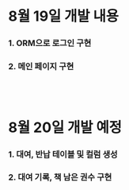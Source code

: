 # 8월 19일 개발 내용
### 1. ORM으로 로그인 구현
### 2. 메인 페이지 구현

<br></br>

# 8월 20일 개발 예정
### 1. 대여, 반납 테이블 및 컬럼 생성
### 2. 대여 기록, 책 남은 권수 구현